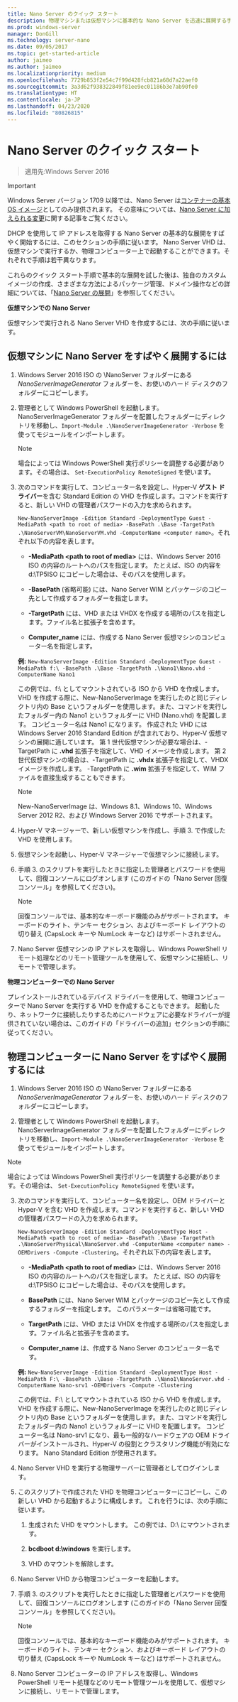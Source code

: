 ```yaml
---
title: Nano Server のクイック スタート
description: 物理マシンまたは仮想マシンに基本的な Nano Server を迅速に展開する手順
ms.prod: windows-server
manager: DonGill
ms.technology: server-nano
ms.date: 09/05/2017
ms.topic: get-started-article
author: jaimeo
ms.author: jaimeo
ms.localizationpriority: medium
ms.openlocfilehash: 7729b853f2e54c7f99d428fcb821a68d7a22aef0
ms.sourcegitcommit: 3a3d62f938322849f81ee9ec01186b3e7ab90fe0
ms.translationtype: HT
ms.contentlocale: ja-JP
ms.lasthandoff: 04/23/2020
ms.locfileid: "80826815"
---
```

# <a name="nano-server-quick-start"></a>Nano Server のクイック スタート

>適用先:Windows Server 2016

> [!IMPORTANT]
> Windows Server バージョン 1709 以降では、Nano Server は[コンテナーの基本 OS イメージ](/virtualization/windowscontainers/quick-start/using-insider-container-images#install-base-container-image)としてのみ提供されます。 その意味については、[Nano Server に加えられる変更](nano-in-semi-annual-channel.md)に関する記事をご覧ください。 

DHCP を使用して IP アドレスを取得する Nano Server の基本的な展開をすばやく開始するには、このセクションの手順に従います。 Nano Server VHD は、仮想マシンで実行するか、物理コンピューター上で起動することができます。それぞれで手順は若干異なります。

これらのクイック スタート手順で基本的な展開を試した後は、独自のカスタム イメージの作成、さまざまな方法によるパッケージ管理、ドメイン操作などの詳細については、「[Nano Server の展開](Deploy-Nano-Server.md)」を参照してください。
  
**仮想マシンでの Nano Server**  
  
仮想マシンで実行される Nano Server VHD を作成するには、次の手順に従います。  
  
## <a name="to-quickly-deploy-nano-server-in-a-virtual-machine"></a>仮想マシンに Nano Server をすばやく展開するには  
  
1. Windows Server 2016 ISO の \NanoServer フォルダーにある *NanoServerImageGenerator* フォルダーを、お使いのハード ディスクのフォルダーにコピーします。  
  
2. 管理者として Windows PowerShell を起動します。NanoServerImageGenerator フォルダーを配置したフォルダーにディレクトリを移動し、`Import-Module .\NanoServerImageGenerator -Verbose` を使ってモジュールをインポートします。  
   >[!NOTE]  
   >場合によっては Windows PowerShell 実行ポリシーを調整する必要があります。その場合は、 `Set-ExecutionPolicy RemoteSigned` を使います。  
  
3. 次のコマンドを実行して、コンピューター名を設定し、Hyper-V **ゲスト ドライバー**を含む Standard Edition の VHD を作成します。コマンドを実行すると、新しい VHD の管理者パスワードの入力を求められます。  
  
   `New-NanoServerImage -Edition Standard -DeploymentType Guest -MediaPath <path to root of media> -BasePath .\Base -TargetPath .\NanoServerVM\NanoServerVM.vhd -ComputerName <computer name>`。それぞれ以下の内容を表します。  
  
   -   **-MediaPath <path to root of media\>** には、Windows Server 2016 ISO の内容のルートへのパスを指定します。 たとえば、ISO の内容を d:\TP5ISO にコピーした場合は、そのパスを使用します。  
  
   -   **-BasePath** (省略可能) には、Nano Server WIM とパッケージのコピー先として作成するフォルダーを指定します。  
  
   -   **-TargetPath** には、VHD または VHDX を作成する場所のパスを指定します。ファイル名と拡張子を含めます。  
  
   -   **Computer_name** には、作成する Nano Server 仮想マシンのコンピューター名を指定します。  
  
   **例:** `New-NanoServerImage -Edition Standard -DeploymentType Guest -MediaPath f:\ -BasePath .\Base -TargetPath .\Nano1\Nano.vhd -ComputerName Nano1`  
  
   この例では、f:\\ としてマウントされている ISO から VHD を作成します。 VHD を作成する際に、New-NanoServerImage を実行したのと同じディレクトリ内の Base というフォルダーを使用します。また、コマンドを実行したフォルダー内の Nano1 というフォルダーに VHD (Nano.vhd) を配置します。 コンピューター名は Nano1 になります。 作成された VHD には Windows Server 2016 Standard Edition が含まれており、Hyper-V 仮想マシンの展開に適しています。 第 1 世代仮想マシンが必要な場合は、-TargetPath に **.vhd** 拡張子を指定して、VHD イメージを作成します。 第 2 世代仮想マシンの場合は、-TargetPath に **.vhdx** 拡張子を指定して、VHDX イメージを作成します。 -TargetPath に **.wim** 拡張子を指定して、WIM ファイルを直接生成することもできます。  
  
   > [!NOTE]  
   > New-NanoServerImage は、Windows 8.1、Windows 10、Windows Server 2012 R2、および Windows Server 2016 でサポートされます。  
  
4. Hyper-V マネージャーで、新しい仮想マシンを作成し、手順 3. で作成した VHD を使用します。  
  
5. 仮想マシンを起動し、Hyper-V マネージャーで仮想マシンに接続します。  
  
6. 手順 3. のスクリプトを実行したときに指定した管理者とパスワードを使用して、回復コンソールにログオンします (このガイドの「Nano Server 回復コンソール」を参照してください)。  
   > [!NOTE]  
   > 回復コンソールでは、基本的なキーボード機能のみがサポートされます。 キーボードのライト、テンキー セクション、およびキーボード レイアウトの切り替え (CapsLock キーや NumLock キーなど) はサポートされません。
  
7. Nano Server 仮想マシンの IP アドレスを取得し、Windows PowerShell リモート処理などのリモート管理ツールを使用して、仮想マシンに接続し、リモートで管理します。  
  
**物理コンピューターでの Nano Server**  
  
プレインストールされているデバイス ドライバーを使用して、物理コンピューターで Nano Server を実行する VHD を作成することもできます。 起動したり、ネットワークに接続したりするためにハードウェアに必要なドライバーが提供されていない場合は、このガイドの「ドライバーの追加」セクションの手順に従ってください。  
  
## <a name="to-quickly-deploy-nano-server-on-a-physical-computer"></a>物理コンピューターに Nano Server をすばやく展開するには  
  
1.  Windows Server 2016 ISO の \NanoServer フォルダーにある *NanoServerImageGenerator* フォルダーを、お使いのハード ディスクのフォルダーにコピーします。  
  
2.  管理者として Windows PowerShell を起動します。NanoServerImageGenerator フォルダーを配置したフォルダーにディレクトリを移動し、`Import-Module .\NanoServerImageGenerator -Verbose` を使ってモジュールをインポートします。  
  
>[!NOTE]  
>場合によっては Windows PowerShell 実行ポリシーを調整する必要があります。その場合は、 `Set-ExecutionPolicy RemoteSigned` を使います。  
  
3. 次のコマンドを実行して、コンピューター名を設定し、OEM ドライバーと Hyper-V を含む VHD を作成します。コマンドを実行すると、新しい VHD の管理者パスワードの入力を求められます。  
  
   `New-NanoServerImage -Edition Standard -DeploymentType Host -MediaPath <path to root of media> -BasePath .\Base -TargetPath .\NanoServerPhysical\NanoServer.vhd -ComputerName <computer name> -OEMDrivers -Compute -Clustering`。それぞれ以下の内容を表します。  
  
   -   **-MediaPath <path to root of media\>** には、Windows Server 2016 ISO の内容のルートへのパスを指定します。 たとえば、ISO の内容を d:\TP5ISO にコピーした場合は、そのパスを使用します。  
  
   -   **BasePath** には、Nano Server WIM とパッケージのコピー先として作成するフォルダーを指定します。 このパラメーターは省略可能です。  
  
   -   **TargetPath** には、VHD または VHDX を作成する場所のパスを指定します。ファイル名と拡張子を含めます。  
  
   -   **Computer_name** は、作成する Nano Server のコンピューター名です。  
  
   **例:** `New-NanoServerImage -Edition Standard -DeploymentType Host -MediaPath F:\ -BasePath .\Base -TargetPath .\Nano1\NanoServer.vhd -ComputerName Nano-srv1 -OEMDrivers -Compute -Clustering`  
  
   この例では、F:\\ としてマウントされている ISO から VHD を作成します。 VHD を作成する際に、New-NanoServerImage を実行したのと同じディレクトリ内の Base というフォルダーを使用します。また、コマンドを実行したフォルダー内の Nano1 というフォルダーに VHD を配置します。 コンピューター名は Nano-srv1 になり、最も一般的なハードウェアの OEM ドライバーがインストールされ、Hyper-V の役割とクラスタリング機能が有効になります。 Nano Standard Edition が使用されます。  
  
4. Nano Server VHD を実行する物理サーバーに管理者としてログインします。  
  
5. このスクリプトで作成された VHD を物理コンピューターにコピーし、この新しい VHD から起動するように構成します。 これを行うには、次の手順に従います。  
  
   1.  生成された VHD をマウントします。 この例では、D:\\ にマウントされます。  
  
   2.  **bcdboot d:\windows** を実行します。  
  
   3.  VHD のマウントを解除します。  
  
6. Nano Server VHD から物理コンピューターを起動します。  
  
7. 手順 3. のスクリプトを実行したときに指定した管理者とパスワードを使用して、回復コンソールにログオンします (このガイドの「Nano Server 回復コンソール」を参照してください)。
   > [!NOTE]  
   > 回復コンソールでは、基本的なキーボード機能のみがサポートされます。 キーボードのライト、テンキー セクション、およびキーボード レイアウトの切り替え (CapsLock キーや NumLock キーなど) はサポートされません。 
  
8. Nano Server コンピューターの IP アドレスを取得し、Windows PowerShell リモート処理などのリモート管理ツールを使用して、仮想マシンに接続し、リモートで管理します。  

